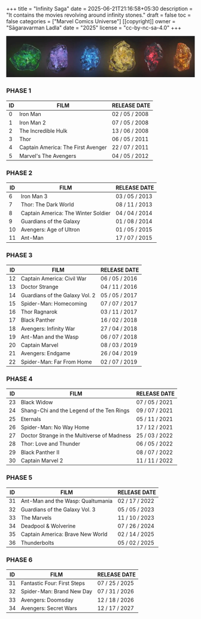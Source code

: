 +++
title = "Infinity Saga"
date = 2025-06-21T21:16:58+05:30
description = "It contains the movies revolving around infinity stones."
draft = false
toc = false
categories = ["Marvel Comics Universe"]
[[copyright]]
  owner = "Sāgaravarman Ladla"
  date = "2025"
  license = "cc-by-nc-sa-4.0"
+++

![Infinity Stones](./images/infinity-stones.jpg)

### PHASE 1
ID | FILM                                | RELEASE DATE  
---|-------------------------------------|---------------
0  | Iron Man                            | 02 / 05 / 2008
1  | Iron Man 2                          | 07 / 05 / 2008
2  | The Incredible Hulk                 | 13 / 06 / 2008
3  | Thor                                | 06 / 05 / 2011
4  | Captain America: The First Avenger  | 22 / 07 / 2011
5  | Marvel's The Avengers               | 04 / 05 / 2012

### PHASE 2
ID | FILM                                | RELEASE DATE  
---|-------------------------------------|---------------
6  | Iron Man 3                          | 03 / 05 / 2013
7  | Thor: The Dark World                | 08 / 11 / 2013
8  | Captain America: The Winter Soldier | 04 / 04 / 2014
9  | Guardians of the Galaxy             | 01 / 08 / 2014
10 | Avengers: Age of Ultron             | 01 / 05 / 2015
11 | Ant-Man                             | 17 / 07 / 2015

### PHASE 3
ID | FILM                                | RELEASE DATE  
---|-------------------------------------|---------------
12 | Captain America: Civil War          | 06 / 05 / 2016
13 | Doctor Strange                      | 04 / 11 / 2016
14 | Guardians of the Galaxy Vol. 2      | 05 / 05 / 2017
15 | Spider-Man: Homecoming              | 07 / 07 / 2017
16 | Thor Ragnarok                       | 03 / 11 / 2017
17 | Black Panther                       | 16 / 02 / 2018
18 | Avengers: Infinity War              | 27 / 04 / 2018
19 | Ant-Man and the Wasp                | 06 / 07 / 2018
20 | Captain Marvel                      | 08 / 03 / 2019
21 | Avengers: Endgame                   | 26 / 04 / 2019
22 | Spider-Man: Far From Home           | 02 / 07 / 2019

### PHASE 4
ID | FILM                                        | RELEASE DATE  
---|---------------------------------------------|---------------
23 | Black Widow                                 | 07 / 05 / 2021
24 | Shang-Chi and the Legend of the Ten Rings   | 09 / 07 / 2021
25 | Eternals                                    | 05 / 11 / 2021
26 | Spider-Man: No Way Home                     | 17 / 12 / 2021
27 | Doctor Strange in the Multiverse of Madness | 25 / 03 / 2022
28 | Thor: Love and Thunder                      | 06 / 05 / 2022
29 | Black Panther II                            | 08 / 07 / 2022
30 | Captain Marvel 2                            | 11 / 11 / 2022

### PHASE 5
ID | FILM                                        | RELEASE DATE  
---|---------------------------------------------|---------------
31 | Ant-Man and the Wasp: Qualtumania           | 02 / 17 / 2022
32 | Guardians of the Galaxy Vol. 3              | 05 / 05 / 2023
33 | The Marvels                                 | 11 / 10 / 2023
34 | Deadpool & Wolverine                        | 07 / 26 / 2024
35 | Captain America: Brave New World            | 02 / 14 / 2025
36 | Thunderbolts                                | 05 / 02 / 2025

### PHASE 6
ID | FILM                                        | RELEASE DATE  
---|---------------------------------------------|---------------
31 | Fantastic Four: First Steps                 | 07 / 25 / 2025
32 | Spider-Man: Brand New Day                   | 07 / 31 / 2026
33 | Avengers: Doomsday                          | 12 / 18 / 2026
34 | Avengers: Secret Wars                       | 12 / 17 / 2027


<!-- <img
  data-sizes="auto"
  data-src="./images/infinity-stones.gif"
  data-srcset="./images/infinity-stones.gif ./images/infinity-stones.gif"
  class="lazyload" /> -->
